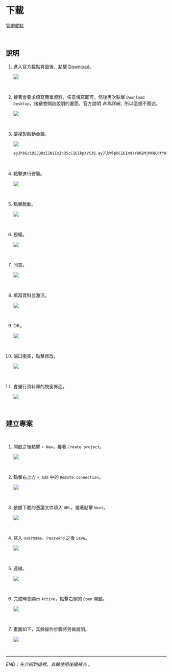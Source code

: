 # 下載

[官網載點](https://neo4j.com/download/)

<br>

## 說明

1. 進入官方載點頁面後，點擊 [Download](https://neo4j.com/download/?_ga=2.95150232.542787322.1715227813-156909372.1715227813)。

   ![](images/img_27.png)

<br>

2. 接著會要求填寫簡單資料，任意填寫即可，然後再次點擊 `Dwonload Desktop`，接續會開啟說明的畫面，官方說明 _非常詳細_，所以這裡不贅述。

   ![](images/img_28.png)

<br>

3. 要複製啟動金鑰。

   ![](images/img_29.png)

   ```txt
   eyJhbGciOiJQUzI1NiIsInR5cCI6IkpXVCJ9.eyJlbWFpbCI6ImdzYW02MjM4QGdtYWlsLmNvbSIsIm1peHBhbmVsSWQiOiIkZGV2aWNlOjE4ZjUyOWJmZDU3YTMyLTAxMmU4MDIyZDkxMDVlLTFiNTI1NjM3LTNmNDgwMC0xOGY1MjliZmQ1N2EzMiIsIm1peHBhbmVsUHJvamVjdElkIjoiNGJmYjI0MTRhYjk3M2M3NDFiNmYwNjdiZjA2ZDU1NzUiLCJvcmciOiJOb25lIiwicHViIjoibmVvNGouY29tIiwicmVnIjoiU2FtIEhzaWFvIiwic3ViIjoibmVvNGotZGVza3RvcCIsImV4cCI6MTc0NjY0OTQ2MSwidmVyIjoiKiIsImlzcyI6Im5lbzRqLmNvbSIsIm5iZiI6MTcxNTExMzQ2MSwiaWF0IjoxNzE1MTEzNDYxLCJqdGkiOiJ3YjBpSE5QODkifQ.cR5sSVJ6WhwxNFJ7aTkaj-QdHG9-K05WUFoqU_Cel4lhN3jjC2cGvJ5-cdATJRiIx_-M48SLKxB090V2dnrZfkgjd7M4zoAiY0Fo27JqXavdbDRudx_-2ow_Co7Y5kfYAFMMJigeMG6zz5Yn2_mIuCtZYfvwATwcv5f1BtXlrC-ptEuXdQlsgSBH4R8mxLxqPv_Ool9-5Nfpu7YZ5P2i_NlRS48kquXwWIuc3DuLx6XakthS1CXmQR6y3RxqUz6CZB9XSw55fPXx3_tf7pHB7WhX_BDS87hptnnq8HWec8U5_jgPsUaR0agGnJe-pbYpFBXXUxcIBQrkQ8H3DAejYA
   ```

<br>

4. 點擊進行安裝。

   ![](images/img_30.png)

<br>

5. 點擊啟動。

   ![](images/img_31.png)

<br>

6. 授權。

   ![](images/img_32.png)

<br>

7. 同意。

   ![](images/img_33.png)

<br>

8. 填寫資料並激活。

   ![](images/img_34.png)

<br>

9. OK。

   ![](images/img_35.png)

<br>

10. 端口衝突，點擊修改。

    ![](images/img_36.png)

<br>

11. 會運行資料庫的視窗界面。

    ![](images/img_41.png)

<br>

## 建立專案

<br>

1. 開啟之後點擊 `+ New`，接著 `Create project`。

   ![](images/img_63.png)

<br>

2. 點擊右上方 `+ Add` 中的 `Remote connection`。

   ![](images/img_62.png)

<br>

3. 依據下載的憑證文件填入 `URL`，接著點擊 `Next`。

   ![](images/img_64.png)

<br>

4. 寫入 `Username`、`Password` 之後 `Save`。

   ![](images/img_65.png)

<br>

5. 連線。

   ![](images/img_66.png)

<br>

6. 完成時會顯示 `Active`，點擊右側的 `Open` 開啟。

   ![](images/img_67.png)

<br>

7. 畫面如下，其餘操作步驟將另做說明。

   ![](images/img_68.png)

<br>

---

_END：先介紹到這裡，其餘使用後續補充 。_
